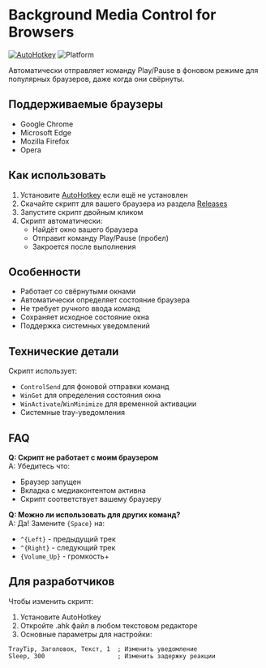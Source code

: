 # Background Media Control for Browsers
[![AutoHotkey](https://img.shields.io/badge/AutoHotkey-v1.1+-green.svg)](https://www.autohotkey.com/)
![Platform](https://img.shields.io/badge/Platform-Windows-blue)

Автоматически отправляет команду Play/Pause в фоновом режиме для популярных браузеров, даже когда они свёрнуты.

## Поддерживаемые браузеры
- Google Chrome
- Microsoft Edge
- Mozilla Firefox
- Opera

## Как использовать
1. Установите [AutoHotkey](https://www.autohotkey.com/download/) если ещё не установлен
2. Скачайте скрипт для вашего браузера из раздела [Releases](https://github.com/wulkan-Git/Background-Play-Pause/releases)
3. Запустите скрипт двойным кликом
4. Скрипт автоматически:
   - Найдёт окно вашего браузера
   - Отправит команду Play/Pause (пробел)
   - Закроется после выполнения

## Особенности
- Работает со свёрнутыми окнами
- Автоматически определяет состояние браузера
- Не требует ручного ввода команд
- Сохраняет исходное состояние окна
- Поддержка системных уведомлений

## Технические детали
Скрипт использует:
- `ControlSend` для фоновой отправки команд
- `WinGet` для определения состояния окна
- `WinActivate`/`WinMinimize` для временной активации
- Системные tray-уведомления
## FAQ
**Q: Скрипт не работает с моим браузером**  
A: Убедитесь что:
   - Браузер запущен
   - Вкладка с медиаконтентом активна
   - Скрипт соответствует вашему браузеру

**Q: Можно ли использовать для других команд?**  
A: Да! Замените `{Space}` на:
   - `^{Left}` - предыдущий трек
   - `^{Right}` - следующий трек
   - `{Volume_Up}` - громкость+

## Для разработчиков
Чтобы изменить скрипт:
1. Установите AutoHotkey
2. Откройте .ahk файл в любом текстовом редакторе
3. Основные параметры для настройки:
```autohotkey
TrayTip, Заголовок, Текст, 1  ; Изменить уведомление
Sleep, 300                    ; Изменить задержку реакции


